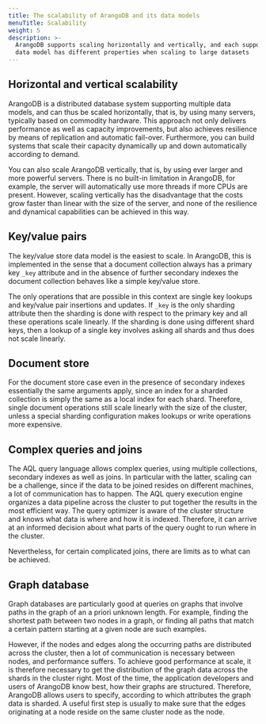 ```yaml
---
title: The scalability of ArangoDB and its data models
menuTitle: Scalability
weight: 5
description: >-
  ArangoDB supports scaling horizontally and vertically, and each supported
  data model has different properties when scaling to large datasets
---
```

## Horizontal and vertical scalability

ArangoDB is a distributed database system supporting multiple data models,
and can thus be scaled horizontally, that is, by using many servers,
typically based on commodity hardware. This approach not only delivers 
performance as well as capacity improvements, but also achieves
resilience by means of replication and automatic fail-over. Furthermore,
you can build systems that scale their capacity dynamically up and down 
automatically according to demand.

You can also scale ArangoDB vertically, that is, by using ever larger and more
powerful servers. There is no built-in limitation in ArangoDB, for example, the
server will automatically use more threads if more CPUs are present.
However, scaling vertically has the disadvantage that the costs grow faster than
linear with the size of the server, and none of the resilience and dynamical
capabilities can be achieved in this way.

## Key/value pairs

The key/value store data model is the easiest to scale. In ArangoDB,
this is implemented in the sense that a document collection always has 
a primary key `_key` attribute and in the absence of further secondary
indexes the document collection behaves like a simple key/value store.

The only operations that are possible in this context are single key
lookups and key/value pair insertions and updates. If `_key` is the
only sharding attribute then the sharding is done with respect to the
primary key and all these operations scale linearly. If the sharding is
done using different shard keys, then a lookup of a single key involves
asking all shards and thus does not scale linearly.

## Document store

For the document store case even in the presence of secondary indexes
essentially the same arguments apply, since an index for a sharded
collection is simply the same as a local index for each shard. Therefore,
single document operations still scale linearly with the size of the
cluster, unless a special sharding configuration makes lookups or
write operations more expensive.

## Complex queries and joins

The AQL query language allows complex queries, using multiple
collections, secondary indexes as well as joins. In particular with
the latter, scaling can be a challenge, since if the data to be
joined resides on different machines, a lot of communication
has to happen. The AQL query execution engine organizes a data
pipeline across the cluster to put together the results in the
most efficient way. The query optimizer is aware of the cluster
structure and knows what data is where and how it is indexed.
Therefore, it can arrive at an informed decision about what parts
of the query ought to run where in the cluster.

Nevertheless, for certain complicated joins, there are limits as
to what can be achieved. 

## Graph database

Graph databases are particularly good at queries on graphs that involve
paths in the graph of an a priori unknown length. For example, finding
the shortest path between two nodes in a graph, or finding all
paths that match a certain pattern starting at a given node are such
examples.

However, if the nodes and edges along the occurring paths are
distributed across the cluster, then a lot of communication is
necessary between nodes, and performance suffers. To achieve good
performance at scale, it is therefore necessary to get the
distribution of the graph data across the shards in the cluster
right. Most of the time, the application developers and users of
ArangoDB know best, how their graphs are structured. Therefore, 
ArangoDB allows users to specify, according to which attributes
the graph data is sharded. A useful first step is usually to make
sure that the edges originating at a node reside on the same
cluster node as the node.
